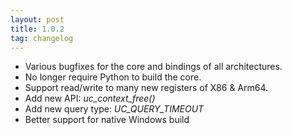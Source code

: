 ```yaml
---
layout: post
title: 1.0.2
tag: changelog
---
```


- Various bugfixes for the core and bindings of all architectures.
- No longer require Python to build the core.
- Support read/write to many new registers of X86 & Arm64.
- Add new API: *uc_context_free()*
- Add new query type: *UC_QUERY_TIMEOUT*
- Better support for native Windows build
